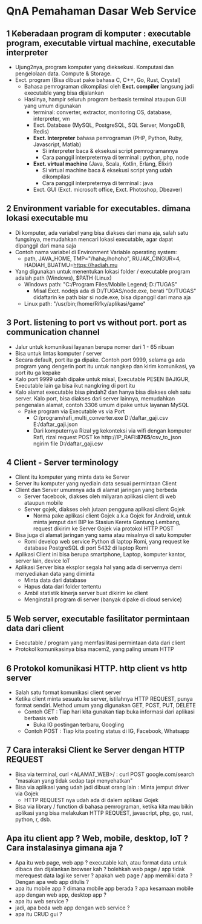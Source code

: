 # QnA Pemahaman Dasar Web Service

## 1 Keberadaan program di komputer : executable program, executable virtual machine, executable interpreter
- Ujung2nya, program komputer yang dieksekusi. Komputasi dan pengelolaan data. Compute & Storage.
- Exct. program (Bisa dibuat pake bahasa C, C++, Go, Rust, Crystal)
  - Bahasa pemrograman dikompilasi oleh **Exct. compiler** langsung jadi executable yang bisa dijalankan
  - Hasilnya, hampir seluruh program berbasis terminal ataupun GUI yang umum digunakan
    - terminal: converter, extractor, monitoring OS, database, interpreter, vm
    - Exct. Database (MySQL, PostgreSQL, SQL Server, MongoDB, Redis)
    - **Exct. Interpreter** bahasa pemrograman (PHP, Python, Ruby, Javascript, Matlab)
      - Si interpreter baca & eksekusi script pemrogramannya
      - Cara panggil interpreternya di terminal : python, php, node
    - **Exct. virtual machine** (Java, Scala, Kotlin, Erlang, Elixir)
      - Si virtual machine baca & eksekusi script yang udah dikompilasi
      - Cara panggil interpreternya di terminal : java
    - Exct. GUI (Exct. microsoft office, Exct. Photoshop, Dbeaver)     

## 2 Environment variable for executables. dimana lokasi executable mu
- Di komputer, ada variabel yang bisa diakses dari mana aja, salah satu fungsinya, memudahkan mencari lokasi executable, agar dapat dipanggil dari mana saja
- Contoh nama variabel di Environment Variable operating system:
  - path, JAVA_HOME, TMP="/haha;/hohoho", RUJAK_CINGUR=4, HADIAH_BUATMU=https://hadiah.mu
- Yang digunakan untuk menentukan lokasi folder / executable program adalah path (Windows), $PATH (Linux)
  - Windows path: "C:/Program Files/Mobile Legend; D:/TUGAS"
    - Misal Exct. nodejs ada di D:/TUGAS/node.exe, berati "D:/TUGAS" didaftarin ke path biar si node.exe, bisa dipanggil dari mana aja
  - Linux path: "/usr/bin;/home/Rifky/aplikasi/game"

## 3 Port. listening to port vs without port. port as communication channel
- Jalur untuk komunikasi layanan berupa nomer dari 1 - 65 ribuan
- Bisa untuk lintas komputer / server
- Secara default, port itu ga dipake. Contoh port 9999, selama ga ada program yang dengerin port itu untuk nangkep dan kirim komunikasi, ya port itu ga kepake
- Kalo port 9999 udah dipake untuk misal, Executable PESEN BAJIGUR, Executable lain ga bisa ikut nangkring di port itu
- Kalo alamat executable bisa pindah2 dan hanya bisa diakses oleh satu server. Kalo port, bisa diakses dari server lainnya, memudahkan pengenalan alamat, contoh 3306 umum dipake untuk layanan MySQL
  - Pake program via Executable vs via Port
    - C:/program/rafi_multi_converter.exe D:/daftar_gaji.csv E:/daftar_gaji.json
    - Dari komputernya Rizal yg kekonteksi via wifi dengan komputer Rafi, rizal request POST ke http://IP_RAFI:**8765**/csv_to_json ngirim file D:/daftar_gaji.csv

## 4 Client - Server terminology
- Client itu komputer yang minta data ke Server
- Server itu komputer yang nyediain data sesuai permintaan Client
- Client dan Server umumnya ada di alamat jaringan yang berbeda
  - Server facebook, diakses oleh milyaran aplikasi client di web ataupun mobile
  - Server gojek, diakses oleh jutaan pengguna aplikasi client Gojek
    - Norma pake aplikasi client Gojek a.k.a Gojek for Android, untuk minta jemput dari BIP ke Stasiun Kereta Gantung Lembang, request dikirim ke Server Gojek via protokol HTTP POST 
- Bisa juga di alamat jaringan yang sama atau misalnya di satu komputer
  - Romi develop web service Python di laptop Romi, yang request ke database PostgreSQL di port 5432 di laptop Romi
- Aplikasi Client ini bisa berupa smartphone, Laptop, komputer kantor, server lain, device IoT
- Aplikasi Server bisa eksplor segala hal yang ada di servernya demi menyediakan data yang diminta
  - Minta data dari database
  - Hapus data dari folder tertentu
  - Ambil statistik kinerja server buat dikirim ke client
  - Menginstall program di server (banyak dipake di cloud service)

## 5 Web server, executable fasilitator permintaan data dari client
- Executable / program yang memfasilitasi permintaan data dari client
- Protokol komunikasinya bisa macem2, yang paling umum HTTP

## 6 Protokol komunikasi HTTP. http client vs http server
- Salah satu format komunikasi client server
- Ketika client minta sesuatu ke server, istilahnya HTTP REQUEST, punya format sendiri.
  Method umum yang digunakan GET, POST, PUT, DELETE
  - Contoh GET : Tiap hari kita gunakan tiap buka informasi dari aplikasi berbasis web
    - Buka IG postingan terbaru, Googling
  - Contoh POST : Tiap kita posting status di IG, Facebook, Whatsapp

## 7 Cara interaksi Client ke Server dengan HTTP REQUEST
- Bisa via terminal, curl <PROTOKOL> <ALAMAT_WEB>/<PATH> <DATA> : curl POST google.com/search "masakan yang tidak sedap tapi menyehatkan"
- Bisa via aplikasi yang udah jadi dibuat orang lain : Minta jemput driver via Gojek
  - HTTP REQUEST nya udah ada di dalem aplikasi Gojek
- Bisa via library / function di bahasa pemrograman, ketika kita mau bikin aplikasi yang bisa melakukan HTTP REQUEST, javascript, php, go, rust, python, r, dsb.

## Apa itu client app ? Web, mobile, desktop, IoT ? Cara instalasinya gimana aja ?
- Apa itu web page, web app ? executable kah, atau format data untuk dibaca dan dijalankan browser kah ? bolehkah web page / app tidak merequest data lagi ke server ? apakah web page / app memiliki data ? Dengan apa web app ditulis ?
- apa itu mobile app ? dimana mobile app berada ? apa kesamaan mobile app dengan web app, desktop app ?
- apa itu web service ? 
- jadi, apa beda web app dengan web service ?
- apa itu CRUD gui ?
